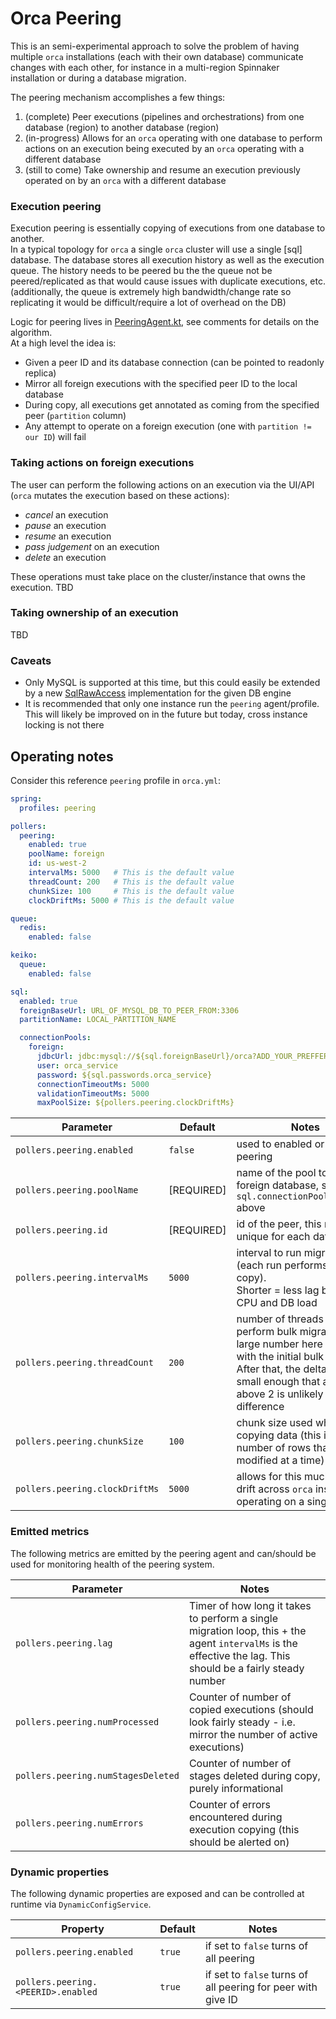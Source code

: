 # Orca Peering

This is an semi-experimental approach to solve the problem of having multiple `orca` installations (each with their own database) communicate changes with each other, for instance in a multi-region Spinnaker installation or during a database migration.

The peering mechanism accomplishes a few things:
1. (complete) Peer executions (pipelines and orchestrations) from one database (region) to another database (region)
2. (in-progress) Allows for an `orca` operating with one database to perform actions on an execution being executed by an `orca` operating with a different database
3. (still to come) Take ownership and resume an execution previously operated on by an `orca` with a different database


### Execution peering
Execution peering is essentially copying of executions from one database to another.  
In a typical topology for `orca` a single `orca` cluster will use a single [sql] database.
The database stores all execution history as well as the execution queue.
The history needs to be peered bu the the queue not be peered/replicated as that would cause issues with duplicate executions, etc.
(additionally, the queue is extremely high bandwidth/change rate so replicating it would be difficult/require a lot of overhead on the DB)

Logic for peering lives in [PeeringAgent.kt](./src/main/kotlin/com/netflix/spinnaker/orca/peering/PeeringAgent.kt), see comments for details on the algorithm.  
At a high level the idea is:
* Given a peer ID and its database connection (can be pointed to readonly replica)
* Mirror all foreign executions with the specified peer ID to the local database
* During copy, all executions get annotated as coming from the specified peer (`partition` column)
* Any attempt to operate on a foreign execution (one with `partition != our ID`) will fail 


### Taking actions on foreign executions
The user can perform the following actions on an execution via the UI/API (`orca` mutates the execution based on these actions):  
* *cancel* an execution
* *pause* an execution
* *resume* an execution
* *pass judgement* on an execution
* *delete* an execution

These operations must take place on the cluster/instance that owns the execution.
TBD 


### Taking ownership of an execution 
TBD


### Caveats
* Only MySQL is supported at this time, but this could easily be extended by a new [SqlRawAccess](./src/main/kotlin/com/netflix/spinnaker/orca/peering/SqlRawAccess.kt) implementation for the given DB engine
* It is recommended that only one instance run the `peering` agent/profile. This will likely be improved on in the future but today, cross instance locking is not there


## Operating notes
Consider this reference `peering` profile in `orca.yml`:

```yaml
spring:
  profiles: peering

pollers:
  peering:
    enabled: true
    poolName: foreign
    id: us-west-2
    intervalMs: 5000   # This is the default value
    threadCount: 200   # This is the default value 
    chunkSize: 100     # This is the default value
    clockDriftMs: 5000 # This is the default value

queue:
  redis:
    enabled: false

keiko:
  queue:
    enabled: false

sql:
  enabled: true
  foreignBaseUrl: URL_OF_MYSQL_DB_TO_PEER_FROM:3306
  partitionName: LOCAL_PARTITION_NAME

  connectionPools:
    foreign:
      jdbcUrl: jdbc:mysql://${sql.foreignBaseUrl}/orca?ADD_YOUR_PREFFERED_CONNECTION_STRING_PARAMS_HERE
      user: orca_service
      password: ${sql.passwords.orca_service}
      connectionTimeoutMs: 5000
      validationTimeoutMs: 5000
      maxPoolSize: ${pollers.peering.clockDriftMs}
``` 

| Parameter | Default | Notes |
|-----------|---------|-------|
|`pollers.peering.enabled`| `false` | used to enabled or disable peering |
|`pollers.peering.poolName`| [REQUIRED] | name of the pool to use for foreign database, see `sql.connectionPools.foreign` above |
|`pollers.peering.id`| [REQUIRED] | id of the peer, this must be unique for each database |
|`pollers.peering.intervalMs`| `5000` | interval to run migrations at (each run performs a delta copy).<br> Shorter = less lag but more CPU and DB load |
|`pollers.peering.threadCount`| `200` | number of threads to use to perform bulk migration. A large number here only helps with the initial bulk import. After that, the delta is usually small enough that anything above 2 is unlikely to make a difference |
|`pollers.peering.chunkSize`| `100` | chunk size used when copying data (this is the max number of rows that will be modified at a time) |
|`pollers.peering.clockDriftMs`| `5000` | allows for this much clock drift across `orca` instances operating on a single DB|

### Emitted metrics
The following metrics are emitted by the peering agent and can/should be used for monitoring health of the peering system.

| Parameter | Notes |
|-----------|-------|
|`pollers.peering.lag`| Timer of how long it takes to perform a single migration loop, this + the agent `intervalMs` is the effective the lag. This should be a fairly steady number | 
|`pollers.peering.numProcessed`| Counter of number of copied executions (should look fairly steady - i.e. mirror the number of active executions) | 
|`pollers.peering.numStagesDeleted`| Counter of number of stages deleted during copy, purely informational| 
|`pollers.peering.numErrors`| Counter of errors encountered during execution copying (this should be alerted on) | 

### Dynamic properties
The following dynamic properties are exposed and can be controlled at runtime via `DynamicConfigService`.

| Property | Default | Notes |
|----------|---------|-------|
|`pollers.peering.enabled` | `true` | if set to `false` turns of all peering |
|`pollers.peering.<PEERID>.enabled` | `true` | if set to `false` turns of all peering for peer with give ID | 
